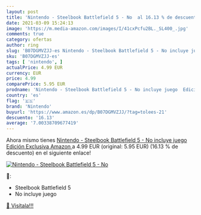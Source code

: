 ```yaml
---
layout: post
title: 'Nintendo - Steelbook Battlefield 5 - No  al 16.13 % de descuento'
date: 2021-03-09 15:24:13
image: 'https://m.media-amazon.com/images/I/41cxPcfu2BL._SL400_.jpg'
comments: true
category: ofertas
author: ring
slug: 'B07DGMVZJJ-es Nintendo - Steelbook Battlefield 5 - No incluye juego...'
sku: 'B07DGMVZJJ-es'
tags: [ 'nintendo', ]
actualPrice: 4.99 EUR
currency: EUR
price: 4.99
comparePrice: 5.95 EUR
prodname: 'Nintendo - Steelbook Battlefield 5 - No incluye juego  Edición Exclusiva Amazon '
country: 'es'
flag: '🇪🇸'
brand: 'Nintendo'
buyurl: 'https://www.amazon.es/dp/B07DGMVZJJ/?tag=tolees-21'
descuento: '16.13'
average: '7.00338709677419'
---
```


Ahora mismo tienes [Nintendo - Steelbook Battlefield 5 - No incluye juego  Edición Exclusiva Amazon ](https://www.amazon.es/dp/B07DGMVZJJ/?tag=tolees-21) a 4.99 EUR (original: 5.95 EUR) (16.13 %  de descuento) en el siguiente enlace!

[![Nintendo - Steelbook Battlefield 5 - No ](https://m.media-amazon.com/images/I/41cxPcfu2BL._SL400_.jpg)](https://www.amazon.es/dp/B07DGMVZJJ/?tag=tolees-21)

🔎:

- Steelbook Battlefield 5
- No incluye juego

[🛒 Visítala!!!](https://www.amazon.es/dp/B07DGMVZJJ/?tag=tolees-21)
